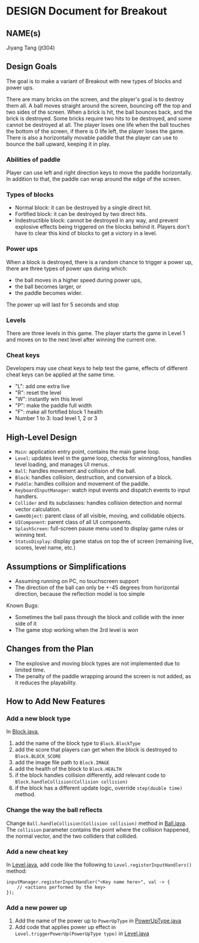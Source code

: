 # DESIGN Document for Breakout

## NAME(s)

Jiyang Tang (jt304)

## Design Goals

The goal is to make a variant of Breakout with new types of blocks and power ups.

There are many bricks on the screen, and the player's goal is to destroy them all. A ball moves
straight around the screen, bouncing off the top and two sides of the screen. When a brick is hit,
the ball bounces back, and the brick is destroyed. Some bricks require two hits to be destroyed, and
some cannot be destroyed at all. The player loses one life when the ball touches the bottom of the
screen, if there is 0 life left, the player loses the game. There is also a horizontally movable
paddle that the player can use to bounce the ball upward, keeping it in play.

### Abilities of paddle

Player can use left and right direction keys to move the paddle horizontally. In addition to that,
the paddle can wrap around the edge of the screen.

### Types of blocks

- Normal block: it can be destroyed by a single direct hit.
- Fortified block: it can be destroyed by two direct hits.
- Indestructible block: cannot be destroyed in any way, and prevent explosive effects being
  triggered on the blocks behind it. Players don't have to clear this kind of blocks to get a
  victory in a level.

### Power ups

When a block is destroyed, there is a random chance to trigger a power up, there are three types of
power ups during which:

- the ball moves in a higher speed during power ups,
- the ball becomes larger, or
- the paddle becomes wider.

The power up will last for 5 seconds and stop

### Levels

There are three levels in this game. The player starts the game in Level 1 and moves on to the next
level after winning the current one.

### Cheat keys

Developers may use cheat keys to help test the game, effects of different cheat keys can be applied
at the same time.

- "L": add one extra live
- "R": reset the level
- "W": instantly win this level
- "P": make the paddle full width
- "F": make all fortified block 1 health
- Number 1 to 3: load level 1, 2 or 3

## High-Level Design

- `Main`: application entry point, contains the main game loop.
- `Level`: updates level in the game loop, checks for winning/loss, handles level loading, and
  manages UI menus.
- `Ball`: handles movement and collision of the ball.
- `Block`: handles collision, destruction, and conversion of a block.
- `Paddle`: handles collision and movement of the paddle.
- `KeyboardInputManager`: watch input events and dispatch events to input handlers.
- `Collider` and its subclasses: handles collision detection and normal vector calculation.
- `GameObject`: parent class of all visible, moving, and collidable objects.
- `UIComponent`: parent class of all UI components.
- `SplashScreen`: full-screen pause menu used to display game rules or winning text.
- `StatusDisplay`: display game status on top the of screen (remaining live, scores, level name,
  etc.)

## Assumptions or Simplifications

- Assuming running on PC, no touchscreen support
- The direction of the ball can only be +-45 degrees from horizontal direction, because the
  reflection model is too simple

Known Bugs:

- Sometimes the ball pass through the block and collide with the inner side of it
- The game stop working when the 3rd level is won

## Changes from the Plan

- The explosive and moving block types are not implemented due to limited time.
- The penalty of the paddle wrapping around the screen is not added, as it reduces the playability.

## How to Add New Features

### Add a new block type

In [Block.java](src/breakout/Block.java),

1. add the name of the block type to `Block.BlockType`
2. add the score that players can get when the block is destroyed to `Block.BLOCK_SCORE`
3. add the image file path to `Block.IMAGE`
4. add the health of the block to `Block.HEALTH`
5. if the block handles collision differently, add relevant code
   to `Block.handleCollision(Collision collision)`
6. if the block has a different update logic, override `step(double time)` method.

### Change the way the ball reflects

Change `Ball.handleCollision(Collision collision)` method in [Ball.java](src/breakout/Ball.java).
The `collision` parameter contains the point where the collision happened, the normal vector, and
the two colliders that collided.

### Add a new cheat key

In [Level.java](src/breakout/Level.java), add code like the following
to `Level.registerInputHandlers()` method:

```
inputManager.registerInputHandler("<Key name here>", val -> {
    // <actions performed by the key>
});
```

### Add a new power up

1. Add the name of the power up to `PowerUpType`
   in [PowerUpType.java](src/breakout/PowerUpType.java)
2. Add code that applies power up effect in `Level.triggerPowerUp(PowerUpType type)`
   in [Level.java](src/breakout/Level.java)
